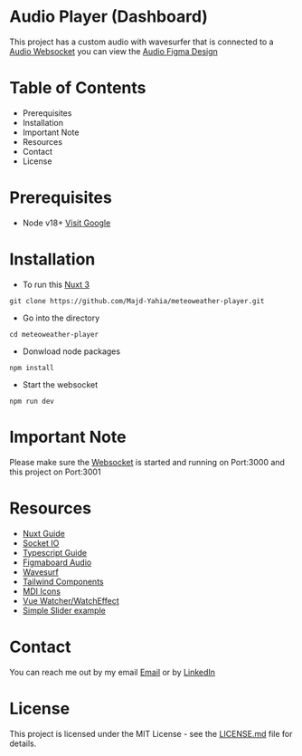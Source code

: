 # Audio Player (Dashboard)
This project has a custom audio with wavesurfer that is connected to a [Audio Websocket](https://github.com/Majd-Yahia/meteoweather-socket) you can view the [Audio Figma Design](https://www.figma.com/file/Looltp8AmnED9Lx55PDDf1/Player?type=design&node-id=0-1&mode=design)
# Table of Contents
- Prerequisites
- Installation
- Important Note
- Resources
- Contact
- License

# Prerequisites
- Node v18+ [Visit Google](https://nodejs.org/en/download)

# Installation
- To run this [Nuxt 3](https://nuxt.com/docs)
```
git clone https://github.com/Majd-Yahia/meteoweather-player.git
```
- Go into the directory
```
cd meteoweather-player
```
- Donwload node packages
```
npm install
```
- Start the websocket
```
npm run dev
```

# Important Note
Please make sure the [Websocket](https://github.com/Majd-Yahia/meteoweather-socket) is started and running on Port:3000 and this project on Port:3001
# Resources
- [Nuxt Guide](https://nuxt.com/docs/getting-started/introduction)
- [Socket IO](https://socket.io/get-started/chat/)
- [Typescript Guide](https://www.typescriptlang.org/docs/handbook/type-checking-javascript-files.html)
- [Figmaboard Audio](https://www.figma.com/file/Looltp8AmnED9Lx55PDDf1/Player?type=design&node-id=0-1&mode=design&t=3VVEjo7Y5OS8RDCk-0)
- [Wavesurf](https://wavesurfer-js.org)
- [Tailwind Components](https://tailwindui.com/components)
- [MDI Icons](https://pictogrammers.com/library/mdi/)
- [Vue Watcher/WatchEffect](https://vuejs.org/guide/essentials/watchers.html#deep-watchers)
- [Simple Slider example](https://codepen.io/nlfonseca/pen/MwbovQ)

# Contact
You can reach me out by my email [Email](mailto:majd.m4a4@gmail.com) or by [LinkedIn](https://www.linkedin.com/in/majd-yahia/) 
# License
This project is licensed under the MIT License - see the [LICENSE.md](LICENSE.md) file for details.
